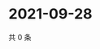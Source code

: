 # 2021-09-28

共 0 条

<!-- BEGIN WEIBO -->
<!-- 最后更新时间 Tue Sep 28 2021 07:13:58 GMT+0800 (China Standard Time) -->

<!-- END WEIBO -->
